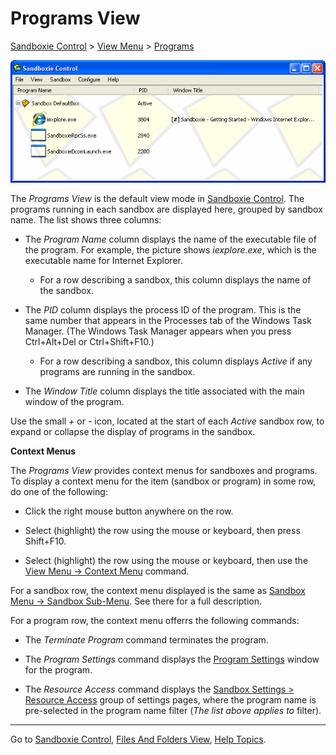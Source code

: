 # Programs View

[Sandboxie Control](SandboxieControl.md) > [View Menu](ViewMenu.md) > [Programs](ViewMenu.md#programs)

![](../Media/MainWindow.png)

The _Programs View_ is the default view mode in [Sandboxie Control](SandboxieControl.md). The programs running in each sandbox are displayed here, grouped by sandbox name. The list shows three columns:

*   The _Program Name_ column displays the name of the executable file of the program. For example, the picture shows _iexplore.exe_, which is the executable name for Internet Explorer.
    *   For a row describing a sandbox, this column displays the name of the sandbox.

*   The _PID_ column displays the process ID of the program. This is the same number that appears in the Processes tab of the Windows Task Manager. (The Windows Task Manager appears when you press Ctrl+Alt+Del or Ctrl+Shift+F10.)
    *   For a row describing a sandbox, this column displays _Active_ if any programs are running in the sandbox.

*   The _Window Title_ column displays the title associated with the main window of the program.

Use the small _+_ or _-_ icon, located at the start of each _Active_ sandbox row, to expand or collapse the display of programs in the sandbox.

**Context Menus**

The _Programs View_ provides context menus for sandboxes and programs. To display a context menu for the item (sandbox or program) in some row, do one of the following:

*   Click the right mouse button anywhere on the row.

*   Select (highlight) the row using the mouse or keyboard, then press Shift+F10.

*   Select (highlight) the row using the mouse or keyboard, then use the [View Menu -> Context Menu](ViewMenu.md#context-menu) command.

For a sandbox row, the context menu displayed is the same as [Sandbox Menu -> Sandbox Sub-Menu](SandboxMenu.md#sandbox-sub-menu). See there for a full description.

For a program row, the context menu offerrs the following commands:

*   The _Terminate Program_ command terminates the program.

*   The _Program Settings_ command displays the [Program Settings](ProgramSettings.md) window for the program.

*   The _Resource Access_ command displays the [Sandbox Settings > Resource Access](ResourceAccessSettings.md) group of settings pages, where the program name is pre-selected in the program name filter (_The list above applies to_ filter).

* * *

Go to [Sandboxie Control](SandboxieControl.md), [Files And Folders View](FilesAndFoldersView.md), [Help Topics](HelpTopics.md).
